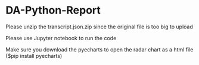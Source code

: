 # DA-Python-Report

Please unzip the transcript.json.zip since the original file is too big to upload

Please use Jupyter notebook to run the code 

Make sure you download the pyecharts to open the radar chart as a html file ($pip install pyecharts)


